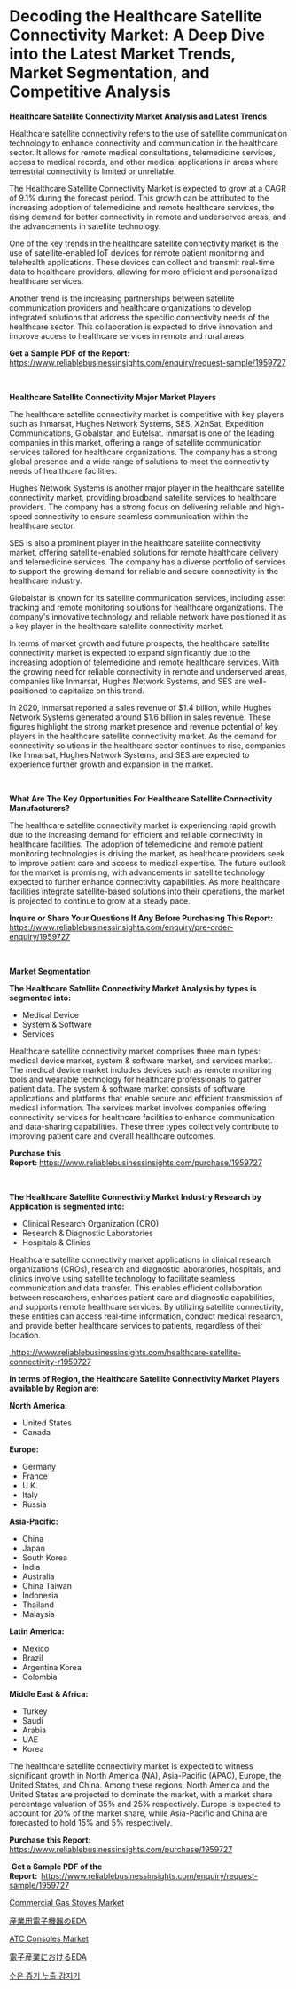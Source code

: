 <p><h1>Decoding the Healthcare Satellite Connectivity Market: A Deep Dive into the Latest Market Trends, Market Segmentation, and Competitive Analysis</h1></p><p><strong>Healthcare Satellite Connectivity Market Analysis and Latest Trends</strong></p>
<p><p>Healthcare satellite connectivity refers to the use of satellite communication technology to enhance connectivity and communication in the healthcare sector. It allows for remote medical consultations, telemedicine services, access to medical records, and other medical applications in areas where terrestrial connectivity is limited or unreliable.</p><p>The Healthcare Satellite Connectivity Market is expected to grow at a CAGR of 9.1% during the forecast period. This growth can be attributed to the increasing adoption of telemedicine and remote healthcare services, the rising demand for better connectivity in remote and underserved areas, and the advancements in satellite technology.</p><p>One of the key trends in the healthcare satellite connectivity market is the use of satellite-enabled IoT devices for remote patient monitoring and telehealth applications. These devices can collect and transmit real-time data to healthcare providers, allowing for more efficient and personalized healthcare services.</p><p>Another trend is the increasing partnerships between satellite communication providers and healthcare organizations to develop integrated solutions that address the specific connectivity needs of the healthcare sector. This collaboration is expected to drive innovation and improve access to healthcare services in remote and rural areas.</p></p>
<p><strong>Get a Sample PDF of the Report:&nbsp;</strong> <a href="https://www.reliablebusinessinsights.com/enquiry/request-sample/1959727">https://www.reliablebusinessinsights.com/enquiry/request-sample/1959727</a></p>
<p>&nbsp;</p>
<p><strong>Healthcare Satellite Connectivity Major Market Players</strong></p>
<p><p>The healthcare satellite connectivity market is competitive with key players such as Inmarsat, Hughes Network Systems, SES, X2nSat, Expedition Communications, Globalstar, and Eutelsat. Inmarsat is one of the leading companies in this market, offering a range of satellite communication services tailored for healthcare organizations. The company has a strong global presence and a wide range of solutions to meet the connectivity needs of healthcare facilities.</p><p>Hughes Network Systems is another major player in the healthcare satellite connectivity market, providing broadband satellite services to healthcare providers. The company has a strong focus on delivering reliable and high-speed connectivity to ensure seamless communication within the healthcare sector.</p><p>SES is also a prominent player in the healthcare satellite connectivity market, offering satellite-enabled solutions for remote healthcare delivery and telemedicine services. The company has a diverse portfolio of services to support the growing demand for reliable and secure connectivity in the healthcare industry.</p><p>Globalstar is known for its satellite communication services, including asset tracking and remote monitoring solutions for healthcare organizations. The company's innovative technology and reliable network have positioned it as a key player in the healthcare satellite connectivity market.</p><p>In terms of market growth and future prospects, the healthcare satellite connectivity market is expected to expand significantly due to the increasing adoption of telemedicine and remote healthcare services. With the growing need for reliable connectivity in remote and underserved areas, companies like Inmarsat, Hughes Network Systems, and SES are well-positioned to capitalize on this trend.</p><p>In 2020, Inmarsat reported a sales revenue of $1.4 billion, while Hughes Network Systems generated around $1.6 billion in sales revenue. These figures highlight the strong market presence and revenue potential of key players in the healthcare satellite connectivity market. As the demand for connectivity solutions in the healthcare sector continues to rise, companies like Inmarsat, Hughes Network Systems, and SES are expected to experience further growth and expansion in the market.</p></p>
<p>&nbsp;</p>
<p><strong>What Are The Key Opportunities For Healthcare Satellite Connectivity Manufacturers?</strong></p>
<p><p>The healthcare satellite connectivity market is experiencing rapid growth due to the increasing demand for efficient and reliable connectivity in healthcare facilities. The adoption of telemedicine and remote patient monitoring technologies is driving the market, as healthcare providers seek to improve patient care and access to medical expertise. The future outlook for the market is promising, with advancements in satellite technology expected to further enhance connectivity capabilities. As more healthcare facilities integrate satellite-based solutions into their operations, the market is projected to continue to grow at a steady pace.</p></p>
<p><strong>Inquire or Share Your Questions If Any Before Purchasing This Report:</strong> <a href="https://www.reliablebusinessinsights.com/enquiry/pre-order-enquiry/1959727">https://www.reliablebusinessinsights.com/enquiry/pre-order-enquiry/1959727</a></p>
<p>&nbsp;</p>
<p><strong>Market Segmentation</strong></p>
<p><strong>The Healthcare Satellite Connectivity Market Analysis by types is segmented into:</strong></p>
<p><ul><li>Medical Device</li><li>System & Software</li><li>Services</li></ul></p>
<p><p>Healthcare satellite connectivity market comprises three main types: medical device market, system & software market, and services market. The medical device market includes devices such as remote monitoring tools and wearable technology for healthcare professionals to gather patient data. The system & software market consists of software applications and platforms that enable secure and efficient transmission of medical information. The services market involves companies offering connectivity services for healthcare facilities to enhance communication and data-sharing capabilities. These three types collectively contribute to improving patient care and overall healthcare outcomes.</p></p>
<p><strong>Purchase this Report:&nbsp;</strong><a href="https://www.reliablebusinessinsights.com/purchase/1959727">https://www.reliablebusinessinsights.com/purchase/1959727</a></p>
<p>&nbsp;</p>
<p><strong>The Healthcare Satellite Connectivity Market Industry Research by Application is segmented into:</strong></p>
<p><ul><li>Clinical Research Organization (CRO)</li><li>Research & Diagnostic Laboratories</li><li>Hospitals & Clinics</li></ul></p>
<p><p>Healthcare satellite connectivity market applications in clinical research organizations (CROs), research and diagnostic laboratories, hospitals, and clinics involve using satellite technology to facilitate seamless communication and data transfer. This enables efficient collaboration between researchers, enhances patient care and diagnostic capabilities, and supports remote healthcare services. By utilizing satellite connectivity, these entities can access real-time information, conduct medical research, and provide better healthcare services to patients, regardless of their location.</p></p>
<p><a href="https://www.reliablebusinessinsights.com/healthcare-satellite-connectivity-r1959727">&nbsp;https://www.reliablebusinessinsights.com/healthcare-satellite-connectivity-r1959727</a></p>
<p><strong>In terms of Region, the Healthcare Satellite Connectivity Market Players available by Region are:</strong></p>
<p>
    <p> <strong> North America: </strong>
        <ul>
            <li>United States</li>
            <li>Canada</li>
        </ul>
        </p> 
    <p> <strong> Europe: </strong>
        <ul>
            <li>Germany</li>
            <li>France</li>
            <li>U.K.</li>
            <li>Italy</li>
            <li>Russia</li>
        </ul>
        </p> 
    <p> <strong> Asia-Pacific: </strong>
        <ul>
            <li>China</li>
            <li>Japan</li>
            <li>South Korea</li>
            <li>India</li>
            <li>Australia</li>
            <li>China Taiwan</li>
            <li>Indonesia</li>
            <li>Thailand</li>
            <li>Malaysia</li>
        </ul>
        </p> 
    <p> <strong> Latin America: </strong>
        <ul>
            <li>Mexico</li>
            <li>Brazil</li>
            <li>Argentina Korea</li>
            <li>Colombia</li>
        </ul>
        </p> 
    <p> <strong> Middle East & Africa: </strong>
        <ul>
            <li>Turkey</li>
            <li>Saudi</li>
            <li>Arabia</li>
            <li>UAE</li>
            <li>Korea</li>
        </ul>
    </p>
    </p>
<p><p>The healthcare satellite connectivity market is expected to witness significant growth in North America (NA), Asia-Pacific (APAC), Europe, the United States, and China. Among these regions, North America and the United States are projected to dominate the market, with a market share percentage valuation of 35% and 25% respectively. Europe is expected to account for 20% of the market share, while Asia-Pacific and China are forecasted to hold 15% and 5% respectively.</p></p>
<p><strong>Purchase this Report: </strong><a href="https://www.reliablebusinessinsights.com/purchase/1959727">https://www.reliablebusinessinsights.com/purchase/1959727</a></p>
<p>&nbsp;<strong>Get a Sample PDF of the Report:&nbsp;&nbsp;</strong><a href="https://www.reliablebusinessinsights.com/enquiry/request-sample/1959727">https://www.reliablebusinessinsights.com/enquiry/request-sample/1959727</a></p>
<p><strong></strong></p>
<p><p><a href="https://github.com/JennyferFeil2023/Market-Research-Report-List-1/blob/main/commercial-gas-stoves-market.md">Commercial Gas Stoves Market</a></p><p><a href="https://github.com/AbigaleHuel/Market-Research-Report-List-1/blob/main/2541097165829.md">産業用電子機器のEDA</a></p><p><a href="https://github.com/amirvaghari/Market-Research-Report-List-1/blob/main/atc-consoles-market.md">ATC Consoles Market</a></p><p><a href="https://github.com/AdellaPrice2023/Market-Research-Report-List-2/blob/main/5775864165828.md">電子産業におけるEDA</a></p><p><a href="https://github.com/novabrown3/Market-Research-Report-List-2/blob/main/5767511178980.md">수은 증기 누출 감지기</a></p></p>